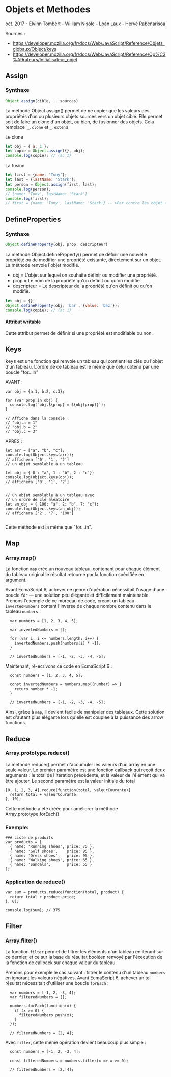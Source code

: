 # Objets et Methodes
oct. 2017 - Elvinn Tombert - William Nisole - Loan Laux - Hervé Rabenarisoa

Sources :
 - https://developer.mozilla.org/fr/docs/Web/JavaScript/Reference/Objets_globaux/Object/keys
 - https://developer.mozilla.org/fr/docs/Web/JavaScript/Reference/Op%C3%A9rateurs/Initialisateur_objet

## Assign
### Synthaxe
```javascript
Object.assign(cible, ...sources)
`````

La méthode Object.assign() permet de ne copier que les valeurs des 
propriétés d'un ou plusieurs objets sources vers un objet ciblé. Elle permet soit de faire un
clone d'un objet, ou bien, de fusionner des objets. Cela remplace` _.clone` et `_.extend`

Le clone 
```javascript
let obj = { a: 1 };
let copie = Object.assign({}, obj);
console.log(copie); // {a: 1}
```

La fusion
```javascript
let first = {name: 'Tony'};
let last = {lastName: 'Stark'};
let person = Object.assign(first, last);
console.log(person);
// {name: 'Tony', lastName: 'Stark'}
console.log(first);
// first = {name: 'Tony', lastName: 'Stark'} -- >Par contre les objet ciblés sont modifiés.
```
## DefineProperties
### Synthaxe
```javascript
Object.defineProperty(obj, prop, descripteur)
```
La méthode Object.defineProperty() permet de définir une nouvelle propriété ou de 
modifier une propriété existante, directement sur un objet. La méthode renvoie l'objet 
modifié. 
* obj = L'objet sur lequel on souhaite définir ou modifier une propriété.
* prop = Le nom de la propriété qu'on définit ou qu'on modifie.
* descripteur = Le descripteur de la propriété qu'on définit ou qu'on modifie.

```javascript
let obj = {};
Object.defineProperty(obj, 'bar', {value: 'baz'});
console.log(copie); // {a: 1}
```
#### Attribut writable
Cette attribut permet de définir si une propriété est modifiable ou non.



## Keys

<kbd>keys</kbd> est une fonction qui renvoie un tableau qui contient les clés ou l'objet d'un tableau.
L'ordre de ce tableau est le même que celui obtenu par une boucle "for...in"

AVANT : 

```
var obj = {a:1, b:2, c:3};
    
for (var prop in obj) {
  console.log(`obj.${prop} = ${obj[prop]}`);
}

// Affiche dans la console :
// "obj.a = 1"
// "obj.b = 2"
// "obj.c = 3"

```

APRES : 

```
let arr = ["a", "b", "c"];
console.log(Object.keys(arr));
// affichera ['0', '1', '2']
// un objet semblable à un tableau

```

```
let obj = { 0 : "a", 1 : "b", 2 : "c"};
console.log(Object.keys(obj));
// affichera ['0', '1', '2']

```

```

// un objet semblable à un tableau avec
// un ordre de clé aléatoire
let an_obj = { 100: "a", 2: "b", 7: "c"};
console.log(Object.keys(an_obj));
// affichera ['2', '7', '100']


```

Cette méthode est la même que "for...in".


## Map

### Array.map()

La fonction `map` crée un nouveau tableau, contenant pour chaque élément du tableau original le résultat retourné par la fonction spécifiée en argument.

Avant EcmaScript 6, achever ce genre d'opération nécessitait l'usage d'une boucle `for` — une solution peu élégante et difficilement maintenable. Prenons l'exemple de ce morceau de code, créant un tableau `invertedNumbers` contant l'inverse de chaque nombre contenu dans le tableau `numbers` :

```
  var numbers = [1, 2, 3, 4, 5];
  
  var invertedNumbers = [];

  for (var i; i <= numbers.length; i++) {
    invertedNumbers.push(numbers[i] * -1);
  }

  // invertedNumbers = [-1, -2, -3, -4, -5];
```

Maintenant, ré-écrivons ce code en EcmaScript 6 :

```
  const numbers = [1, 2, 3, 4, 5];

  const invertedNumbers = numbers.map((number) => {
    return number * -1;
  }

  // invertedNumbers = [-1, -2, -3, -4, -5];
```

Ainsi, grâce à `map`, il devient facile de manipuler des tableaux. Cette solution est d'autant plus élégante lors qu'elle est couplée à la puissance des arrow functions.



## Reduce

### Array.prototype.reduce()

La methode reduce() permet d'accumuler les valeurs d'un array en une seule valeur.
Le premier paramètre est une fonction callback qui reçoit deux arguments : le total de l'itération précédente, et la valeur de l'élément qui va être ajouter.
Le second paramètre est la valeur initiale du total

```
[0, 1, 2, 3, 4].reduce(function(total, valeurCourante){
  return total + valeurCourante;
}, 10);
```

Cette méthode a été créée pour améliorer la méthode Array.prototype.forEach()

### Exemple:

```
### Liste de produits
var products = [
  { name: 'Running shoes', price: 75 },
  { name: 'Golf shoes',    price: 85 },
  { name: 'Dress shoes',   price: 95 },
  { name: 'Walking shoes', price: 65 },
  { name: 'Sandals',       price: 55 }
];
```

### Application de reduce()

```
var sum = products.reduce(function(total, product) {
  return total + product.price;
}, 0);

console.log(sum); // 375
```

## Filter

### Array.filter()

La fonction `filter` permet de filtrer les éléments d'un tableau en itérant sur ce dernier, et ce sur la base du résultat booléen renvoyé par l'éxecution de la fonction de callback sur chaque valeur du tableau. 

Prenons pour exemple le cas suivant : filtrer le contenu d'un tableau `numbers` en ignorant les valeurs négatives. Avant EcmaScript 6, achever un tel résultat nécessitait d'utiliser une boucle `forEach` :

```
  var numbers = [-1, 2, -3, 4];
  var filteredNumbers = [];
  
  numbers.forEach(function(x) {
    if (x >= 0) {
      filteredNumbers.push(x);
    }
  });

  // filteredNumbers = [2, 4];
```

Avec `filter`, cette même opération devient beaucoup plus simple :

```
  const numbers = [-1, 2, -3, 4];

  const filteredNumbers = numbers.filter(x => x >= 0);

  // filteredNumbers = [2, 4];
```


